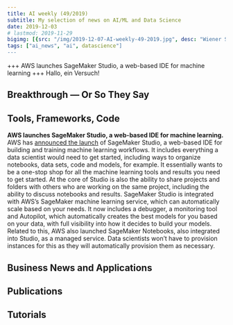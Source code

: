 ```yaml
---
title: AI weekly (49/2019)
subtitle: My selection of news on AI/ML and Data Science
date: 2019-12-03
# lastmod: 2019-11-29
bigimg: [{src: "/img/2019-12-07-AI-weekly-49-2019.jpg", desc: "Wiener Staatsoper (2019)"}]
tags: ["ai_news", "ai", datascience"]
---
```


+++ AWS launches SageMaker Studio, a web-based IDE for machine learning +++ Hallo, ein Versuch!


<!--more-->

## Breakthrough &mdash; Or So They Say




## Tools, Frameworks, Code

**AWS launches SageMaker Studio, a web-based IDE for machine learning.** AWS has [announced the launch](https://aws.amazon.com/de/blogs/aws/amazon-sagemaker-studio-the-first-fully-integrated-development-environment-for-machine-learning/) of SageMaker Studio, a web-based IDE for building and training machine learning workflows. It includes everything a data scientist would need to get started, including ways to organize notebooks, data sets, code and models, for example. It essentially wants to be a one-stop shop for all the machine learning tools and results you need to get started. At the core of Studio is also the ability to share projects and folders with others who are working on the same project, including the ability to discuss notebooks and results. SageMaker Studio is integrated with AWS’s SageMaker machine learning service, which can automatically scale based on your needs. It now includes a debugger, a monitoring tool and Autopilot, which automatically creates the best models for you based on your data, with full visibility into how it decides to build your models. Related to this, AWS also launched SageMaker Notebooks, also integrated into Studio, as a managed service. Data scientists won’t have to provision instances for this as they will automatically provision them as necessary.




## Business News and Applications




## Publications

 



## Tutorials

